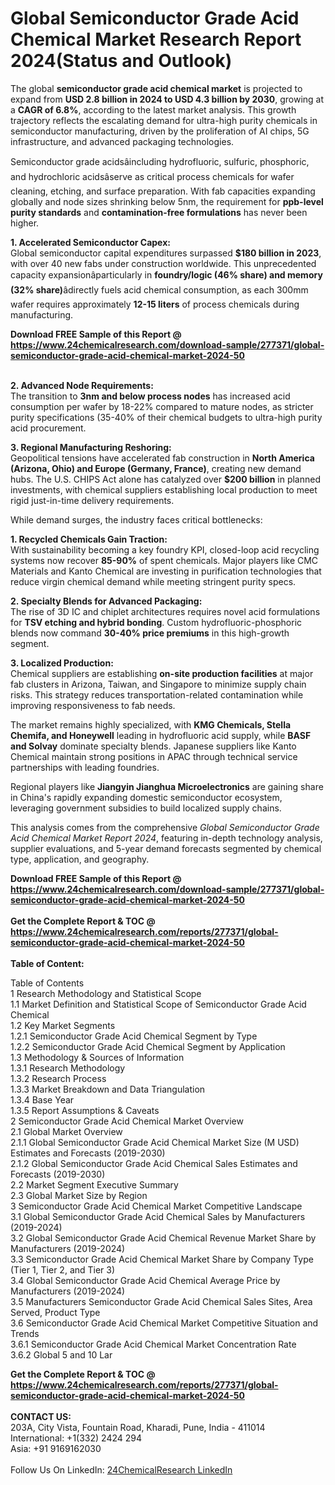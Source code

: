 <h1>Global Semiconductor Grade Acid Chemical Market Research Report 2024(Status and Outlook)</h1><p>The global <strong>semiconductor grade acid chemical market</strong> is projected to expand from <strong>USD 2.8 billion in 2024 to USD 4.3 billion by 2030</strong>, growing at a <strong>CAGR of 6.8%</strong>, according to the latest market analysis. This growth trajectory reflects the escalating demand for ultra-high purity chemicals in semiconductor manufacturing, driven by the proliferation of AI chips, 5G infrastructure, and advanced packaging technologies.</p><p>Semiconductor grade acidsâincluding hydrofluoric, sulfuric, phosphoric, and hydrochloric acidsâserve as critical process chemicals for wafer cleaning, etching, and surface preparation. With fab capacities expanding globally and node sizes shrinking below 5nm, the requirement for <strong>ppb-level purity standards</strong> and <strong>contamination-free formulations</strong> has never been higher.</p><p><strong>1. Accelerated Semiconductor Capex:</strong><br>
Global semiconductor capital expenditures surpassed <strong>$180 billion in 2023</strong>, with over 40 new fabs under construction worldwide. This unprecedented capacity expansionâparticularly in <strong>foundry/logic (46% share) and memory (32% share)</strong>âdirectly fuels acid chemical consumption, as each 300mm wafer requires approximately <strong>12-15 liters</strong> of process chemicals during manufacturing.</p><div><b>Download FREE Sample of this Report @ 
            <a href="https://www.24chemicalresearch.com/download-sample/277371/global-semiconductor-grade-acid-chemical-market-2024-50">
            https://www.24chemicalresearch.com/download-sample/277371/global-semiconductor-grade-acid-chemical-market-2024-50</a></b></div><br><p><strong>2. Advanced Node Requirements:</strong><br>
The transition to <strong>3nm and below process nodes</strong> has increased acid consumption per wafer by 18-22% compared to mature nodes, as stricter purity specifications (35-40% of their chemical budgets to ultra-high purity acid procurement.</p><p><strong>3. Regional Manufacturing Reshoring:</strong><br>
Geopolitical tensions have accelerated fab construction in <strong>North America (Arizona, Ohio) and Europe (Germany, France)</strong>, creating new demand hubs. The U.S. CHIPS Act alone has catalyzed over <strong>$200 billion</strong> in planned investments, with chemical suppliers establishing local production to meet rigid just-in-time delivery requirements.</p><p>While demand surges, the industry faces critical bottlenecks:</p><p><strong>1. Recycled Chemicals Gain Traction:</strong><br>
With sustainability becoming a key foundry KPI, closed-loop acid recycling systems now recover <strong>85-90%</strong> of spent chemicals. Major players like CMC Materials and Kanto Chemical are investing in purification technologies that reduce virgin chemical demand while meeting stringent purity specs.</p><p><strong>2. Specialty Blends for Advanced Packaging:</strong><br>
The rise of 3D IC and chiplet architectures requires novel acid formulations for <strong>TSV etching and hybrid bonding</strong>. Custom hydrofluoric-phosphoric blends now command <strong>30-40% price premiums</strong> in this high-growth segment.</p><p><strong>3. Localized Production:</strong><br>
Chemical suppliers are establishing <strong>on-site production facilities</strong> at major fab clusters in Arizona, Taiwan, and Singapore to minimize supply chain risks. This strategy reduces transportation-related contamination while improving responsiveness to fab needs.</p><p>The market remains highly specialized, with <strong>KMG Chemicals, Stella Chemifa, and Honeywell</strong> leading in hydrofluoric acid supply, while <strong>BASF and Solvay</strong> dominate specialty blends. Japanese suppliers like Kanto Chemical maintain strong positions in APAC through technical service partnerships with leading foundries.</p><p>Regional players like <strong>Jiangyin Jianghua Microelectronics</strong> are gaining share in China's rapidly expanding domestic semiconductor ecosystem, leveraging government subsidies to build localized supply chains.</p><p>This analysis comes from the comprehensive <em>Global Semiconductor Grade Acid Chemical Market Report 2024</em>, featuring in-depth technology analysis, supplier evaluations, and 5-year demand forecasts segmented by chemical type, application, and geography.</p><div><b>Download FREE Sample of this Report @ 
            <a href="https://www.24chemicalresearch.com/download-sample/277371/global-semiconductor-grade-acid-chemical-market-2024-50">
            https://www.24chemicalresearch.com/download-sample/277371/global-semiconductor-grade-acid-chemical-market-2024-50</a></b></div><br><div><b>Get the Complete Report & TOC @ 
            <a href="https://www.24chemicalresearch.com/reports/277371/global-semiconductor-grade-acid-chemical-market-2024-50">
            https://www.24chemicalresearch.com/reports/277371/global-semiconductor-grade-acid-chemical-market-2024-50</a></b></div><br>
            <b>Table of Content:</b><p>Table of Contents<br />
1 Research Methodology and Statistical Scope<br />
1.1 Market Definition and Statistical Scope of Semiconductor Grade Acid Chemical<br />
1.2 Key Market Segments<br />
1.2.1 Semiconductor Grade Acid Chemical Segment by Type<br />
1.2.2 Semiconductor Grade Acid Chemical Segment by Application<br />
1.3 Methodology & Sources of Information<br />
1.3.1 Research Methodology<br />
1.3.2 Research Process<br />
1.3.3 Market Breakdown and Data Triangulation<br />
1.3.4 Base Year<br />
1.3.5 Report Assumptions & Caveats<br />
2 Semiconductor Grade Acid Chemical Market Overview<br />
2.1 Global Market Overview<br />
2.1.1 Global Semiconductor Grade Acid Chemical Market Size (M USD) Estimates and Forecasts (2019-2030)<br />
2.1.2 Global Semiconductor Grade Acid Chemical Sales Estimates and Forecasts (2019-2030)<br />
2.2 Market Segment Executive Summary<br />
2.3 Global Market Size by Region<br />
3 Semiconductor Grade Acid Chemical Market Competitive Landscape<br />
3.1 Global Semiconductor Grade Acid Chemical Sales by Manufacturers (2019-2024)<br />
3.2 Global Semiconductor Grade Acid Chemical Revenue Market Share by Manufacturers (2019-2024)<br />
3.3 Semiconductor Grade Acid Chemical Market Share by Company Type (Tier 1, Tier 2, and Tier 3)<br />
3.4 Global Semiconductor Grade Acid Chemical Average Price by Manufacturers (2019-2024)<br />
3.5 Manufacturers Semiconductor Grade Acid Chemical Sales Sites, Area Served, Product Type<br />
3.6 Semiconductor Grade Acid Chemical Market Competitive Situation and Trends<br />
3.6.1 Semiconductor Grade Acid Chemical Market Concentration Rate<br />
3.6.2 Global 5 and 10 Lar</p><div><b>Get the Complete Report & TOC @ 
            <a href="https://www.24chemicalresearch.com/reports/277371/global-semiconductor-grade-acid-chemical-market-2024-50">
            https://www.24chemicalresearch.com/reports/277371/global-semiconductor-grade-acid-chemical-market-2024-50</a></b></div><br><b>CONTACT US:</b><br>
            203A, City Vista, Fountain Road, Kharadi, Pune, India - 411014<br>
            International: +1(332) 2424 294<br>
            Asia: +91 9169162030 <br><br>
            Follow Us On LinkedIn: <a href="https://www.linkedin.com/company/24chemicalresearch/">24ChemicalResearch LinkedIn</a>